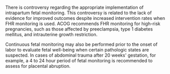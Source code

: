 There is controversy regarding the appropriate implementation of intrapartum fetal monitoring. This controversy is related to the lack of evidence for improved outcomes despite increased intervention rates when FHR monitoring is used. ACOG recommends FHR monitoring for high-risk pregnancies, such as those affected by preeclampsia, type 1 diabetes mellitus, and intrauterine growth restriction.

Continuous fetal monitoring may also be performed prior to the onset of labor to evaluate fetal well-being when certain pathologic states are suspected. In cases of abdominal trauma after 20 weeks' gestation, for example, a 4 to 24 hour period of fetal monitoring is recommended to assess for placental abruption.
